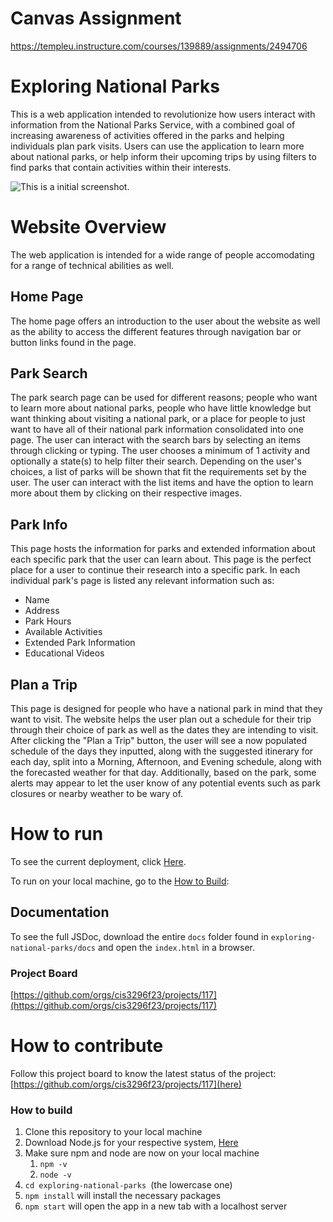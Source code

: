 # Canvas Assignment
https://templeu.instructure.com/courses/139889/assignments/2494706

# Exploring National Parks
This is a web application intended to revolutionize how users interact with information from the National Parks Service, with a combined goal of increasing awareness of activities offered in the parks and helping individuals plan park visits. Users can use the application to learn more about national parks, or help inform their upcoming trips by using filters to find parks that contain activities within their interests.

![This is a initial screenshot.](newHomepage.png)

# Website Overview
The web application is intended for a wide range of people accomodating for a range of technical abilities as well.
## Home Page
The home page offers an introduction to the user about the website as well as the ability to access the different features through navigation bar or button links found in the page.
## Park Search
The park search page can be used for different reasons; people who want to learn more about national parks, people who have little knowledge but want thinking about visiting a national park, or a place for people to just want to have all of their national park information consolidated into one page. The user can interact with the search bars by selecting an items through clicking or typing. The user chooses a minimum of 1 activity and optionally a state(s) to help filter their search. Depending on the user's choices, a list of parks will be shown that fit the requirements set by the user. The user can interact with the list items and have the option to learn more about them by clicking on their respective images.
## Park Info
This page hosts the information for parks and extended information about each specific park that the user can learn about. This page is the perfect place for a user to continue their research into a specific park. In each individual park's page is listed any relevant information such as:
* Name
* Address
* Park Hours
* Available Activities
* Extended Park Information
* Educational Videos
## Plan a Trip
This page is designed for people who have a national park in mind that they want to visit. The website helps the user plan out a schedule for their trip through their choice of park as well as the dates they are intending to visit. After clicking the "Plan a Trip" button, the user will see a now populated schedule of the days they inputted, along with the suggested itinerary for each day, split into a Morning, Afternoon, and Evening schedule, along with the forecasted weather for that day. Additionally, based on the park, some alerts may appear to let the user know of any potential events such as park closures or nearby weather to be wary of.


# How to run
To see the current deployment, click [Here](https://exploring-national-parks-uqb1.vercel.app/).

To run on your local machine, go to the [How to Build](#how-to-build): 

## Documentation
To see the full JSDoc, download the entire `docs` folder found in `exploring-national-parks/docs` and open the `index.html` in a browser.

### Project Board 
[https://github.com/orgs/cis3296f23/projects/117](https://github.com/orgs/cis3296f23/projects/117)
# How to contribute
Follow this project board to know the latest status of the project:[https://github.com/orgs/cis3296f23/projects/117](here)

### How to build
1. Clone this repository to your local machine
2. Download Node.js for your respective system, [Here](https://nodejs.org/en/download/current) 
3. Make sure npm and node are now on your local machine
    1. `npm -v`
    2. `node -v`
4. `cd exploring-national-parks `(the lowercase one)
5. `npm install` will install the necessary packages 
6. `npm start` will open the app in a new tab with a localhost server
